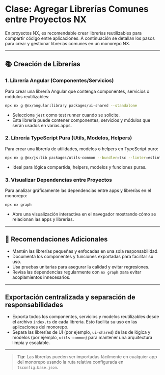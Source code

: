 # Clase: Agregar Librerías Comunes entre Proyectos NX

En proyectos NX, es recomendable crear librerías reutilizables para compartir código entre aplicaciones. A continuación se detallan los pasos para crear y gestionar librerías comunes en un monorepo NX.

---

## 📚 Creación de Librerías

### 1. Librería Angular (Componentes/Servicios)

Para crear una librería Angular que contenga componentes, servicios o módulos reutilizables:

```bash
npx nx g @nx/angular:library packages/ui-shared --standalone
```
- Selecciona `jest` como test runner cuando se solicite.
- Esta librería puede contener componentes, servicios y módulos que serán usados en varias apps.

### 2. Librería TypeScript Pura (Utils, Modelos, Helpers)

Para crear una librería de utilidades, modelos o helpers en TypeScript puro:

```bash
npx nx g @nx/js:lib packages/utils-common --bundler=tsc --linter=eslint --unitTestRunner=jest
```
- Ideal para lógica compartida, helpers, modelos y funciones puras.

### 3. Visualizar Dependencias entre Proyectos

Para analizar gráficamente las dependencias entre apps y librerías en el monorepo:

```bash
npx nx graph
```
- Abre una visualización interactiva en el navegador mostrando cómo se relacionan las apps y librerías.

---

## 📝 Recomendaciones Adicionales

- Mantén las librerías pequeñas y enfocadas en una sola responsabilidad.
- Documenta los componentes y funciones exportadas para facilitar su uso.
- Usa pruebas unitarias para asegurar la calidad y evitar regresiones.
- Revisa las dependencias regularmente con `nx graph` para evitar acoplamientos innecesarios.

---

## Exportación centralizada y separación de responsabilidades

- Exporta todos los componentes, servicios y modelos reutilizables desde el archivo `index.ts` de cada librería. Esto facilita su uso en las aplicaciones del monorepo.
- Separa las librerías de UI (por ejemplo, `ui-shared`) de las de lógica y modelos (por ejemplo, `utils-common`) para mantener una arquitectura limpia y escalable.

---

> **Tip:** Las librerías pueden ser importadas fácilmente en cualquier app del monorepo usando la ruta relativa configurada en `tsconfig.base.json`.
